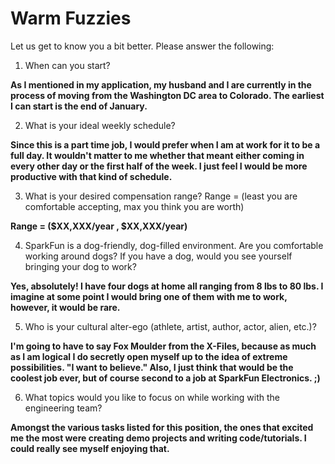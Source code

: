 Warm Fuzzies
=============

Let us get to know you a bit better. Please answer the following:

1. When can you start?

**As I mentioned in my application, my husband and I are currently in the process of moving from the Washington DC area to Colorado. The earliest I can start is the end of January.** 

2. What is your ideal weekly schedule?

**Since this is a part time job, I would prefer when I am at work for it to be a full day. It wouldn't matter to me whether that meant either coming in every other day or the first half of the week. I just feel I would be more productive with that kind of schedule.**

3. What is your desired compensation range? Range = (least you are comfortable accepting, max you think you are worth)

**Range = ($XX,XXX/year , $XX,XXX/year)** 

4. SparkFun is a dog-friendly, dog-filled environment. Are you comfortable working around dogs? If you have a dog, would you see yourself bringing your dog to work?

**Yes, absolutely! I have four dogs at home all ranging from 8 lbs to 80 lbs. I imagine at some point I would bring one of them with me to work, however, it would be rare.**

5. Who is your cultural alter-ego (athlete, artist, author, actor, alien, etc.)? 

**I'm going to have to say Fox Moulder from the X-Files, because as much as I am logical I do secretly open myself up to the idea of extreme possibilities. "I want to believe." Also, I just think that would be the coolest job ever, but of course second to a job at SparkFun Electronics. ;)**

6. What topics would you like to focus on while working with the engineering team? 

**Amongst the various tasks listed for this position, the ones that excited me the most were creating demo projects and writing code/tutorials. I could really see myself enjoying that.**
